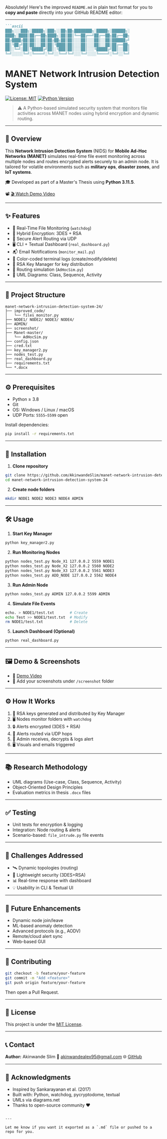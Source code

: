 Absolutely! Here's the improved `README.md` in plain text format for you to **copy and paste** directly into your GitHub README editor:

---

````markdown
```ascii
███╗░░░███╗░█████╗░███╗░░██╗██╗████████╗░█████╗░██████╗░
████╗░████║██╔══██╗████╗░██║██║╚══██╔══╝██╔══██╗██╔══██╗
██╔████╔██║██║░░██║██╔██╗██║██║░░░██║░░░██║░░██║██████╔╝
██║╚██╔╝██║██║░░██║██║╚████║██║░░░██║░░░██║░░██║██╔══██╗
██║░╚═╝░██║╚█████╔╝██║░╚███║██║░░░██║░░░╚█████╔╝██║░░██║
╚═╝░░░░░╚═╝░╚════╝░╚═╝░░╚══╝╚═╝░░░╚═╝░░░░╚════╝░╚═╝░░╚═╝
````

# MANET Network Intrusion Detection System

[![License: MIT](https://img.shields.io/badge/License-MIT-green.svg)](LICENSE)
[![Python Version](https://img.shields.io/badge/Python-3.8%2B-blue.svg)](https://www.python.org/downloads/)

> ⚠️ A Python-based simulated security system that monitors file activities across MANET nodes using hybrid encryption and dynamic routing.

---

## 📌 Overview

This **Network Intrusion Detection System** (NIDS) for **Mobile Ad-Hoc Networks (MANET)** simulates real-time file event monitoring across multiple nodes and routes encrypted alerts securely to an admin node. It is tailored for volatile environments such as **military ops**, **disaster zones**, and **IoT systems**.

🎓 Developed as part of a Master's Thesis using **Python 3.11.5**.

📽️ [🎬 Watch Demo Video](https://drive.google.com/file/d/1R7bFUaqWfdxPiKw1he6C9VygCgyk9S2A/view?usp=drive_link)

---

## ✨ Features

* 📂 Real-Time File Monitoring (`watchdog`)
* 🔐 Hybrid Encryption: 3DES + RSA
* 📡 Secure Alert Routing via UDP
* 🖥️ CLI + Textual Dashboard (`real_dashboard.py`)
* 📬 Email Notifications (`monitor_mail.py`)
* 🎨 Color-coded terminal logs (create/modify/delete)
* 🔑 RSA Key Manager for key distribution
* 🧭 Routing simulation (`AdHocSim.py`)
* 🧱 UML Diagrams: Class, Sequence, Activity

---

## 📁 Project Structure

```text
manet-network-intrusion-detection-system-24/
├── improved_code/
│   └── files_monitor.py
├── NODE1/ NODE2/ NODE3/ NODE4/
├── ADMIN/
├── screenshot/
├── Manet-master/
│   └── AdHocSim.py
├── config.json
├── cred.txt
├── key_manager2.py
├── nodes_test.py
├── real_dashboard.py
├── requirements.txt
└── *.docx
```

---

## ⚙️ Prerequisites

* Python ≥ 3.8
* Git
* OS: Windows / Linux / macOS
* UDP Ports: `5555–5599` open

Install dependencies:

```bash
pip install -r requirements.txt
```

---

## 🚀 Installation

1. **Clone repository**

```bash
git clone https://github.com/AkinwandeSlim/manet-network-intrusion-detection-system-24.git
cd manet-network-intrusion-detection-system-24
```

2. **Create node folders**

```bash
mkdir NODE1 NODE2 NODE3 NODE4 ADMIN
```

---

## 🛠️ Usage

1. **Start Key Manager**

```bash
python key_manager2.py
```

2. **Run Monitoring Nodes**

```bash
python nodes_test.py Node_X1 127.0.0.2 5559 NODE1
python nodes_test.py Node_X2 127.0.0.2 5560 NODE2
python nodes_test.py Node_X3 127.0.0.2 5561 NODE3
python nodes_test.py ADD_NODE 127.0.0.2 5562 NODE4
```

3. **Run Admin Node**

```bash
python nodes_test.py ADMIN 127.0.0.2 5599 ADMIN
```

4. **Simulate File Events**

```bash
echo. > NODE1/test.txt       # Create
echo Test >> NODE1/test.txt  # Modify
rm NODE1/test.txt            # Delete
```

5. **Launch Dashboard (Optional)**

```bash
python real_dashboard.py
```

---

## 🖼️ Demo & Screenshots

* 🎥 [Demo Video](https://drive.google.com/file/d/1R7bFUaqWfdxPiKw1he6C9VygCgyk9S2A/view?usp=drive_link)
* 📸 Add your screenshots under `/screenshot` folder

---

## ⚙️ How It Works

1. 🔑 RSA keys generated and distributed by Key Manager
2. 🖥️ Nodes monitor folders with `watchdog`
3. 🔒 Alerts encrypted (3DES + RSA)
4. 📡 Alerts routed via UDP hops
5. 📨 Admin receives, decrypts & logs alert
6. 🖥️ Visuals and emails triggered

---

## 📚 Research Methodology

* UML diagrams (Use-case, Class, Sequence, Activity)
* Object-Oriented Design Principles
* Evaluation metrics in thesis `.docx` files

---

## ✅ Testing

* Unit tests for encryption & logging
* Integration: Node routing & alerts
* Scenario-based: `file_intrude.py` file events

---

## 🧩 Challenges Addressed

* 🛰️ Dynamic topologies (routing)
* 🔐 Lightweight security (3DES+RSA)
* 📊 Real-time response with dashboard
* 💡 Usability in CLI & Textual UI

---

## 🔮 Future Enhancements

* Dynamic node join/leave
* ML-based anomaly detection
* Advanced protocols (e.g., AODV)
* Remote/cloud alert sync
* Web-based GUI

---

## 🤝 Contributing

```bash
git checkout -b feature/your-feature
git commit -m "Add <feature>"
git push origin feature/your-feature
```

Then open a Pull Request.

---

## 📄 License

This project is under the [MIT License](LICENSE).

---

## 📞 Contact

**Author:** Akinwande Slim
📧 [akinwandealex95@gmail.com](mailto:akinwandealex95@gmail.com)
🌐 [GitHub](https://github.com/AkinwandeSlim)

---

## 🙏 Acknowledgments

* Inspired by Sankarayanan et al. (2017)
* Built with: Python, watchdog, pycryptodome, textual
* UMLs via diagrams.net
* Thanks to open-source community ❤️

```

---

Let me know if you want it exported as a `.md` file or pushed to a repo for you.
```
